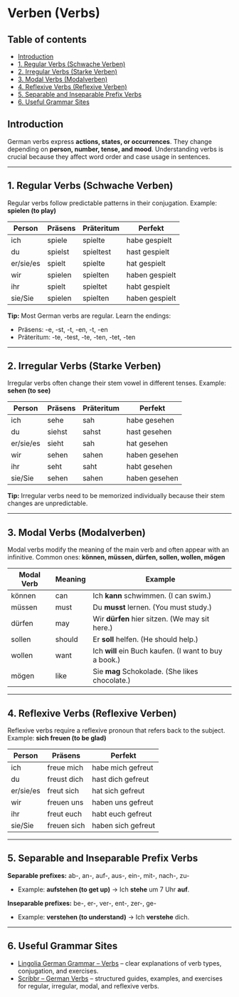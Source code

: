 # Verben (Verbs)

## Table of contents

- [Introduction](#introduction)
- [1. Regular Verbs (Schwache Verben)](#1-regular-verbs-schwache-verben)
- [2. Irregular Verbs (Starke Verben)](#2-irregular-verbs-starke-verben)
- [3. Modal Verbs (Modalverben)](#3-modal-verbs-modalverben)
- [4. Reflexive Verbs (Reflexive Verben)](#4-reflexive-verbs-reflexive-verben)
- [5. Separable and Inseparable Prefix Verbs](#5-separable-and-inseparable-prefix-verbs)
- [6. Useful Grammar Sites](#6-useful-grammar-sites)


## Introduction

German verbs express **actions, states, or occurrences**.
They change depending on **person, number, tense, and mood**.
Understanding verbs is crucial because they affect word order and case usage in sentences.

---

## 1. Regular Verbs (Schwache Verben)

Regular verbs follow predictable patterns in their conjugation.
Example: **spielen (to play)**

| Person        | Präsens  | Präteritum | Perfekt          |
|---------------|----------|------------|-----------------|
| ich           | spiele   | spielte    | habe gespielt   |
| du            | spielst  | spieltest  | hast gespielt   |
| er/sie/es     | spielt   | spielte    | hat gespielt    |
| wir           | spielen  | spielten   | haben gespielt  |
| ihr           | spielt   | spieltet   | habt gespielt   |
| sie/Sie       | spielen  | spielten   | haben gespielt  |

**Tip:** Most German verbs are regular. Learn the endings:
- Präsens: -e, -st, -t, -en, -t, -en
- Präteritum: -te, -test, -te, -ten, -tet, -ten

---

## 2. Irregular Verbs (Starke Verben)

Irregular verbs often change their stem vowel in different tenses.
Example: **sehen (to see)**

| Person        | Präsens  | Präteritum | Perfekt        |
|---------------|----------|------------|----------------|
| ich           | sehe     | sah        | habe gesehen   |
| du            | siehst   | sahst      | hast gesehen   |
| er/sie/es     | sieht    | sah        | hat gesehen    |
| wir           | sehen    | sahen      | haben gesehen  |
| ihr           | seht     | saht       | habt gesehen   |
| sie/Sie       | sehen    | sahen      | haben gesehen  |

**Tip:** Irregular verbs need to be memorized individually because their stem changes are unpredictable.

---

## 3. Modal Verbs (Modalverben)

Modal verbs modify the meaning of the main verb and often appear with an infinitive.
Common ones: **können, müssen, dürfen, sollen, wollen, mögen**

| Modal Verb | Meaning     | Example                          |
|------------|------------|----------------------------------|
| können     | can        | Ich **kann** schwimmen. (I can swim.) |
| müssen     | must       | Du **musst** lernen. (You must study.) |
| dürfen     | may        | Wir **dürfen** hier sitzen. (We may sit here.) |
| sollen     | should     | Er **soll** helfen. (He should help.) |
| wollen     | want       | Ich **will** ein Buch kaufen. (I want to buy a book.) |
| mögen      | like       | Sie **mag** Schokolade. (She likes chocolate.) |

---

## 4. Reflexive Verbs (Reflexive Verben)

Reflexive verbs require a reflexive pronoun that refers back to the subject.
Example: **sich freuen (to be glad)**

| Person        | Präsens            | Perfekt              |
|---------------|------------------|--------------------|
| ich           | freue mich        | habe mich gefreut   |
| du            | freust dich       | hast dich gefreut   |
| er/sie/es     | freut sich        | hat sich gefreut    |
| wir           | freuen uns        | haben uns gefreut   |
| ihr           | freut euch        | habt euch gefreut   |
| sie/Sie       | freuen sich       | haben sich gefreut  |

---

## 5. Separable and Inseparable Prefix Verbs

**Separable prefixes:** ab-, an-, auf-, aus-, ein-, mit-, nach-, zu-
- Example: **aufstehen (to get up)** → Ich **stehe** um 7 Uhr **auf**.

**Inseparable prefixes:** be-, er-, ver-, ent-, zer-, ge-
- Example: **verstehen (to understand)** → Ich **verstehe** dich.

---

## 6. Useful Grammar Sites

- [Lingolia German Grammar – Verbs](https://deutsch.lingolia.com/de/grammatik) – clear explanations of verb types, conjugation, and exercises.
- [Scribbr – German Verbs](https://www.scribbr.de/) – structured guides, examples, and exercises for regular, irregular, modal, and reflexive verbs.
